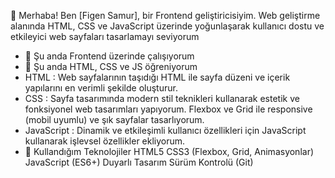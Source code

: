  👋 Merhaba! Ben [Figen Samur], bir Frontend geliştiricisiyim. Web geliştirme alanında HTML, CSS ve JavaScript üzerinde yoğunlaşarak kullanıcı dostu ve etkileyici web sayfaları tasarlamayı seviyorum

- 🔭 Şu anda Frontend üzerinde çalışıyorum
- 🌱 Şu anda HTML, CSS ve JS öğreniyorum
- HTML : Web sayfalarının taşıdığı HTML ile sayfa düzeni ve içerik yapılarını en verimli şekilde oluşturur.
- CSS : Sayfa tasarımında modern stil teknikleri kullanarak estetik ve fonksiyonel web tasarımları yapıyorum. Flexbox ve Grid ile responsive (mobil uyumlu) ve şık sayfalar tasarlıyorum.
- JavaScript : Dinamik ve etkileşimli kullanıcı özellikleri için JavaScript kullanarak işlevsel özellikler ekliyorum.
- 👯 Kullandığım Teknolojiler
  HTML5
  CSS3 (Flexbox, Grid, Animasyonlar)
  JavaScript (ES6+)
  Duyarlı Tasarım
  Sürüm Kontrolü (Git)
